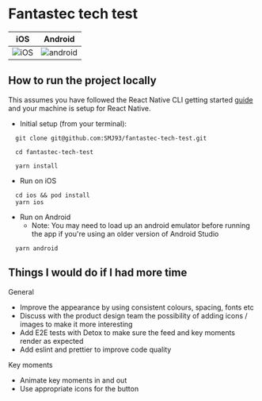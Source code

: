 # Fantastec tech test

| iOS                   | Android                      |
| --------------------- | ---------------------------- |
| ![iOS](/docs/ios.gif) | ![android](docs/android.gif) |

## How to run the project locally

This assumes you have followed the React Native CLI getting started [guide](https://reactnative.dev/docs/getting-started) and your machine is setup for React Native.

- Initial setup (from your terminal):

```
  git clone git@github.com:SMJ93/fantastec-tech-test.git

  cd fantastec-tech-test

  yarn install
```

- Run on iOS

```
  cd ios && pod install
  yarn ios
```

- Run on Android
  - Note: You may need to load up an android emulator before running the app if you're using an older version of Android Studio

```
  yarn android
```

## Things I would do if I had more time

General

- Improve the appearance by using consistent colours, spacing, fonts etc
- Discuss with the product design team the possibility of adding icons / images to make it more interesting
- Add E2E tests with Detox to make sure the feed and key moments render as expected
- Add eslint and prettier to improve code quality

Key moments

- Animate key moments in and out
- Use appropriate icons for the button
